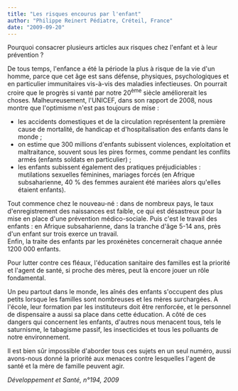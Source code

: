 ```yaml
---
title: "Les risques encourus par l'enfant"
author: "Philippe Reinert Pédiatre, Créteil, France"
date: "2009-09-20"
---
```


Pourquoi consacrer plusieurs articles aux risques chez l'enfant et à leur prévention ?

De tous temps, l'enfance a été la période la plus à risque de la vie d'un homme, parce que cet âge est sans défense, physiques, psychologiques et en particulier immunitaires vis-à-vis des maladies infectieuses. On pourrait croire que le progrès si vanté par notre 20<sup>ème</sup> siècle améliorerait les choses. Malheureusement, l'UNICEF, dans son rapport de 2008, nous montre que l'optimisme n'est pas toujours de mise :

- les accidents domestiques et de la circulation représentent la première cause de mortalité, de handicap et d'hospitalisation des enfants dans le monde ;
- on estime que 300 millions d'enfants subissent violences, exploitation et maltraitance, souvent sous les pires formes, comme pendant les conflits armés (enfants soldats en particulier) ;
- les enfants subissent également des pratiques préjudiciables : mutilations sexuelles féminines, mariages forcés (en Afrique subsaharienne, 40 % des femmes auraient été mariées alors qu'elles étaient enfants).

Tout commence chez le nouveau-né : dans de nombreux pays, le taux d'enregistrement des nais­sances est faible, ce qui est désastreux pour la mise en place d'une prévention médico-sociale. Puis c'est le travail des enfants : en Afrique subsaharienne, dans la tranche d'âge 5-14 ans, près d'un enfant sur trois exerce un travail.  
Enfin, la traite des enfants par les proxénètes concernerait chaque année 1200 000 enfants.

Pour lutter contre ces fléaux, l'éducation sanitaire des familles est la priorité et l'agent de santé, si proche des mères, peut là encore jouer un rôle fondamental.

Un peu partout dans le monde, les aînés des enfants s'occupent des plus petits lorsque les familles sont nombreuses et les mères surchargées. A l'école, leur formation par les instituteurs doit être renforcée, et le personnel de dispensaire a aussi sa place dans cette éducation. A côté de ces dangers qui concernent les enfants, d'autres nous menacent tous, tels le saturnisme, le tabagisme passif, les insecticides et tous les polluants de notre environnement.

Il est bien sûr impossible d'aborder tous ces sujets en un seul numéro, aussi avons-nous donné la priorité aux menaces contre lesquelles l'agent de santé et la mère de famille peuvent agir.

*Développement et Santé, n°194, 2009*
